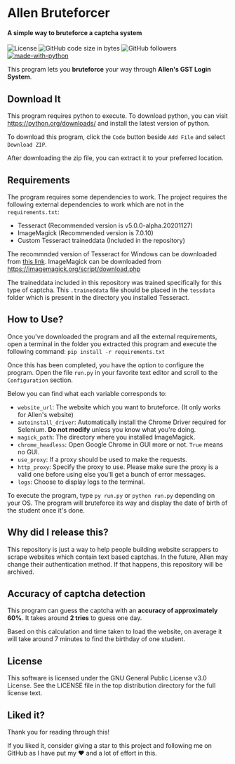 # Allen Bruteforcer
#### A simple way to bruteforce a captcha system
![License](https://img.shields.io/github/license/lamergameryt/allen-bruteforce) ![GitHub code size in bytes](https://img.shields.io/github/languages/code-size/lamergameryt/allen-bruteforce) ![GitHub followers](https://img.shields.io/github/followers/lamergameryt?style=social) [![made-with-python](https://img.shields.io/badge/Made%20with-Python-1f425f.svg)](https://www.python.org/)

This program lets you **bruteforce** your way through **Allen's GST Login System**.

## Download It
This program requires python to execute. To download python, you can visit https://python.org/downloads/ and install the latest version of python.

To download this program, click the `Code` button beside `Add File` and select `Download ZIP`.

After downloading the zip file, you can extract it to your preferred location.

## Requirements
The program requires some dependencies to work. The project requires the following external dependencies to work which are not in the `requirements.txt`:
* Tesseract (Recommended version is v5.0.0-alpha.20201127)
* ImageMagick (Recommended version is 7.0.10)
* Custom Tesseract traineddata (Included in the repository)

The recommnded version of Tesseract for Windows can be downloaded from [this link](https://digi.bib.uni-mannheim.de/tesseract/tesseract-ocr-w64-setup-v5.0.0-alpha.20201127.exe).
ImageMagick can be downloaded from https://imagemagick.org/script/download.php

The traineddata included in this repository was trained specifically for this type of captcha. This `.traineddata` file should be placed in the `tessdata` folder which is present in the directory you installed Tesseract.

## How to Use?
Once you've downloaded the program and all the external requirements, open a terminal in the folder you extracted this program and execute the following command:
`pip install -r requirements.txt`

Once this has been completed, you have the option to configure the program.
Open the file `run.py` in your favorite text editor and scroll to the `Configuration` section.

Below you can find what each variable corresponds to:
* `website_url`: The website which you want to bruteforce. (It only works for Allen's website)
* `autoinstall_driver`: Automatically install the Chrome Driver required for Selenium. **Do not modify** unless you know what you're doing.
* `magick_path`: The directory where you installed ImageMagick.
* `chrome_headless`: Open Google Chrome in GUI more or not. `True` means no GUI.
* `use_proxy`: If a proxy should be used to make the requests.
* `http_proxy`: Specify the proxy to use. Please make sure the proxy is a valid one before using else you'll get a bunch of error messages.
* `logs`: Choose to display logs to the terminal.

To execute the program, type `py run.py` or `python run.py` depending on your OS.
The program will bruteforce its way and display the date of birth of the student once it's done.

## Why did I release this?
This repository is just a way to help people building website scrappers to scrape websites which contain text based captchas.
In the future, Allen may change their authentication method. If that happens, this repository will be archived.

## Accuracy of captcha detection
This program can guess the captcha with an **accuracy of approximately 60%**. It takes around **2 tries** to guess one day.

Based on this calculation and time taken to load the website, on average it will take around 7 minutes to find the birthday of one student.

## License
This software is licensed under the GNU General Public License v3.0 License. See the LICENSE file in the top distribution directory for the full license text.

## Liked it?
Thank you for reading through this!

If you liked it, consider giving a star to this project and following me on GitHub as I have put my ❤ and a lot of effort in this.